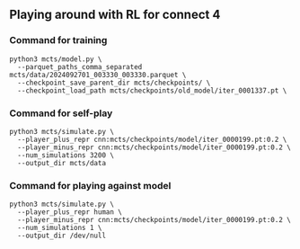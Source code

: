 ## Playing around with RL for connect 4

### Command for training

```
python3 mcts/model.py \
  --parquet_paths_comma_separated mcts/data/2024092701_003330_003330.parquet \
  --checkpoint_save_parent_dir mcts/checkpoints/ \
  --checkpoint_load_path mcts/checkpoints/old_model/iter_0001337.pt \
```

### Command for self-play

```
python3 mcts/simulate.py \
  --player_plus_repr cnn:mcts/checkpoints/model/iter_0000199.pt:0.2 \
  --player_minus_repr cnn:mcts/checkpoints/model/iter_0000199.pt:0.2 \
  --num_simulations 3200 \
  --output_dir mcts/data
```

### Command for playing against model

```
python3 mcts/simulate.py \
  --player_plus_repr human \
  --player_minus_repr cnn:mcts/checkpoints/model/iter_0000199.pt:0.2 \
  --num_simulations 1 \
  --output_dir /dev/null
```
